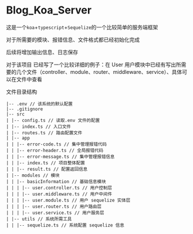 # Blog_Koa_Server

这是一个`koa`+`typescript`+`Sequelize`的一个比较简单的服务端框架

对于所需要的模块、报错信息、文件格式都已经初始化完成

后续将增加输出信息、日志保存

对于该项目 已经写了一个比较详细的例子：在 User 用户模块中已经有写出所需要的几个文件（controller、module、router、middleware、service）、具体可以在文件中查看

文件目录结构

```
|-- .env // 该系统的默认配置
|-- .gitignore
|-- src
| |-- config.ts // 读取.env 文件的配置
| |-- index.ts // 入口文件
| |-- routes.ts // 路由配置文件
| |-- app
| | |-- error-code.ts // 集中管理报错代码
| | |-- error-header.ts // 全局报错代码
| | |-- error-message.ts // 集中管理报错信息
| | |-- index.ts // 项目整体配置
| | |-- result.ts // 配置返回信息
| |-- modules // 模块
| | |-- basicInformation // 基础信息模块
| | | |-- user.controller.ts // 用户控制层
| | | |-- user.middleware.ts // 用户中间件
| | | |-- user.module.ts // 用户 sequelize 实体层
| | | |-- user.router.ts // 用户路由层
| | | |-- user.service.ts // 用户服务层
| |-- utils // 系统所需工具
| | |-- sequelize.ts // 系统配置 sequelize 信息
```
